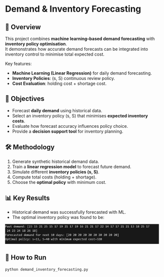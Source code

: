 # Demand & Inventory Forecasting

## 📌 Overview
This project combines **machine learning–based demand forecasting** with **inventory policy optimisation**.  
It demonstrates how accurate demand forecasts can be integrated into inventory control to minimise total expected cost.

Key features:
- **Machine Learning (Linear Regression)** for daily demand forecasting.
- **Inventory Policies**: (s, S) continuous review policy.
- **Cost Evaluation**: holding cost + shortage cost.

## 🎯 Objectives
- Forecast **daily demand** using historical data.
- Select an inventory policy (s, S) that minimises **expected inventory costs**.
- Evaluate how forecast accuracy influences policy choice.
- Provide a **decision support tool** for inventory planning.

## 🛠️ Methodology
1. Generate synthetic historical demand data.
2. Train a **linear regression model** to forecast future demand.
3. Simulate different **inventory policies (s, S)**.
4. Compute total costs (holding + shortage).
5. Choose the **optimal policy** with minimum cost.

## 📊 Key Results
- Historical demand was successfully forecasted with ML.
- The optimal inventory policy was found to be:

![Forecasting Results](output.png)

## 🚀 How to Run
```bash
python demand_inventory_forecasting.py
